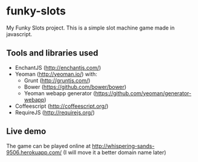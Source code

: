funky-slots
===========

My Funky Slots project.
This is a simple slot machine game made in javascript.

Tools and libraries used
------------------------

- EnchantJS (http://enchantjs.com/)
- Yeoman (http://yeoman.io/) with:
  - Grunt (http://gruntjs.com/)
  - Bower (https://github.com/bower/bower)
  - Yeoman webapp generator (https://github.com/yeoman/generator-webapp)
- Coffeescript (http://coffeescript.org/)
- RequireJS (http://requirejs.org/)

Live demo
---------

The game can be played online at http://whispering-sands-9506.herokuapp.com/ (I will move it a better domain name later)
